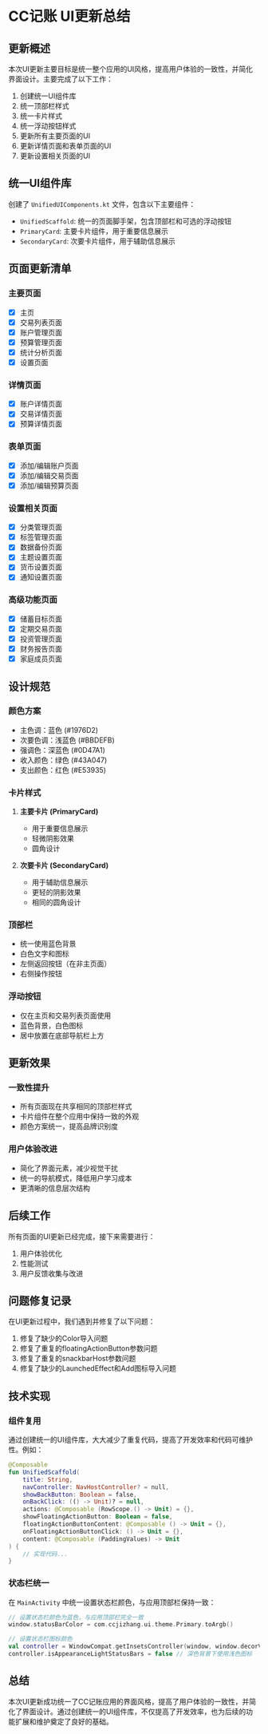 # CC记账 UI更新总结

## 更新概述

本次UI更新主要目标是统一整个应用的UI风格，提高用户体验的一致性，并简化界面设计。主要完成了以下工作：

1. 创建统一UI组件库
2. 统一顶部栏样式
3. 统一卡片样式
4. 统一浮动按钮样式
5. 更新所有主要页面的UI
6. 更新详情页面和表单页面的UI
7. 更新设置相关页面的UI

## 统一UI组件库

创建了 `UnifiedUIComponents.kt` 文件，包含以下主要组件：

- `UnifiedScaffold`: 统一的页面脚手架，包含顶部栏和可选的浮动按钮
- `PrimaryCard`: 主要卡片组件，用于重要信息展示
- `SecondaryCard`: 次要卡片组件，用于辅助信息展示

## 页面更新清单

### 主要页面

- [x] 主页
- [x] 交易列表页面
- [x] 账户管理页面
- [x] 预算管理页面
- [x] 统计分析页面
- [x] 设置页面

### 详情页面

- [x] 账户详情页面
- [x] 交易详情页面
- [x] 预算详情页面

### 表单页面

- [x] 添加/编辑账户页面
- [x] 添加/编辑交易页面
- [x] 添加/编辑预算页面

### 设置相关页面

- [x] 分类管理页面
- [x] 标签管理页面
- [x] 数据备份页面
- [x] 主题设置页面
- [x] 货币设置页面
- [x] 通知设置页面

### 高级功能页面

- [x] 储蓄目标页面
- [x] 定期交易页面
- [x] 投资管理页面
- [x] 财务报告页面
- [x] 家庭成员页面

## 设计规范

### 颜色方案

- 主色调：蓝色 (#1976D2)
- 次要色调：浅蓝色 (#BBDEFB)
- 强调色：深蓝色 (#0D47A1)
- 收入颜色：绿色 (#43A047)
- 支出颜色：红色 (#E53935)

### 卡片样式

1. **主要卡片 (PrimaryCard)**
   - 用于重要信息展示
   - 轻微阴影效果
   - 圆角设计

2. **次要卡片 (SecondaryCard)**
   - 用于辅助信息展示
   - 更轻的阴影效果
   - 相同的圆角设计

### 顶部栏

- 统一使用蓝色背景
- 白色文字和图标
- 左侧返回按钮（在非主页面）
- 右侧操作按钮

### 浮动按钮

- 仅在主页和交易列表页面使用
- 蓝色背景，白色图标
- 居中放置在底部导航栏上方

## 更新效果

### 一致性提升

- 所有页面现在共享相同的顶部栏样式
- 卡片组件在整个应用中保持一致的外观
- 颜色方案统一，提高品牌识别度

### 用户体验改进

- 简化了界面元素，减少视觉干扰
- 统一的导航模式，降低用户学习成本
- 更清晰的信息层次结构

## 后续工作

所有页面的UI更新已经完成，接下来需要进行：

1. 用户体验优化
2. 性能测试
3. 用户反馈收集与改进

## 问题修复记录

在UI更新过程中，我们遇到并修复了以下问题：

1. 修复了缺少的Color导入问题
2. 修复了重复的floatingActionButton参数问题
3. 修复了重复的snackbarHost参数问题
4. 修复了缺少的LaunchedEffect和Add图标导入问题

## 技术实现

### 组件复用

通过创建统一的UI组件库，大大减少了重复代码，提高了开发效率和代码可维护性。例如：

```kotlin
@Composable
fun UnifiedScaffold(
    title: String,
    navController: NavHostController? = null,
    showBackButton: Boolean = false,
    onBackClick: (() -> Unit)? = null,
    actions: @Composable (RowScope.() -> Unit) = {},
    showFloatingActionButton: Boolean = false,
    floatingActionButtonContent: @Composable () -> Unit = {},
    onFloatingActionButtonClick: () -> Unit = {},
    content: @Composable (PaddingValues) -> Unit
) {
    // 实现代码...
}
```

### 状态栏统一

在 `MainActivity` 中统一设置状态栏颜色，与应用顶部栏保持一致：

```kotlin
// 设置状态栏颜色为蓝色，与应用顶部栏完全一致
window.statusBarColor = com.ccjizhang.ui.theme.Primary.toArgb()

// 设置状态栏图标颜色
val controller = WindowCompat.getInsetsController(window, window.decorView)
controller.isAppearanceLightStatusBars = false // 深色背景下使用浅色图标
```

## 总结

本次UI更新成功统一了CC记账应用的界面风格，提高了用户体验的一致性，并简化了界面设计。通过创建统一的UI组件库，不仅提高了开发效率，也为后续的功能扩展和维护奠定了良好的基础。
